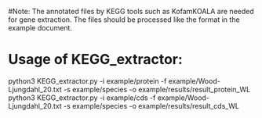 #Note: The annotated files by KEGG tools such as KofamKOALA are needed for gene extraction. The files should be processed like the format in the example document.

# Usage of KEGG_extractor:
python3  KEGG_extractor.py  -i  example/protein  -f  example/Wood-Ljungdahl_20.txt  -s example/species  -o  example/results/result_protein_WL
python3  KEGG_extractor.py  -i example/cds  -f  example/Wood-Ljungdahl_20.txt  -s example/species  -o  example/results/result_cds_WL
